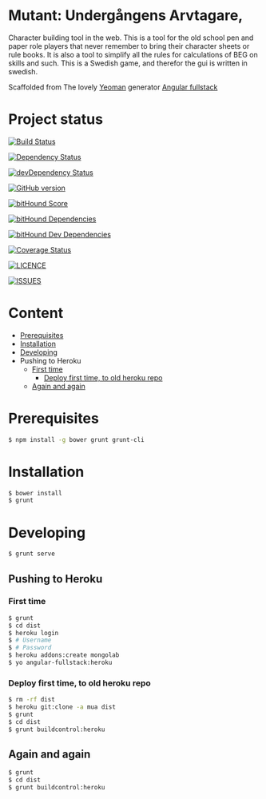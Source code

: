 Mutant: Undergångens Arvtagare, 
===
Character building tool in the web.
This is a tool for the old school pen and paper role players that never remember to bring their character sheets or rule books. It is also a tool to simplify all the rules for calculations of BEG on skills and such.
This is a Swedish game, and therefor the gui is written in swedish.

Scaffolded from The lovely [Yeoman](https://yeoman.io/) generator [Angular fullstack](https://github.com/DaftMonk/generator-angular-fullstack)

# Project status

[![Build Status](https://travis-ci.org/jensim/dd.png)](https://travis-ci.org/jensim/dd)

[![Dependency Status](https://david-dm.org/jensim/dd.png)](https://david-dm.org/jensim/dd)

[![devDependency Status](https://david-dm.org/jensim/dd/dev-status.png)](https://david-dm.org/jensim/dd#info=devDependencies)

[![GitHub version](https://badge.fury.io/gh/jensim%2Fdd.png)](https://badge.fury.io/gh/jensim%2Fdd)

[![bitHound Score](https://www.bithound.io/github/jensim/dd/badges/score.svg)](https://www.bithound.io/github/jensim/dd)

[![bitHound Dependencies](https://www.bithound.io/github/jensim/dd/badges/dependencies.svg)](https://www.bithound.io/github/jensim/dd/master/dependencies/npm)

[![bitHound Dev Dependencies](https://www.bithound.io/github/jensim/dd/badges/devDependencies.svg)](https://www.bithound.io/github/jensim/dd/master/dependencies/npm)

[![Coverage Status](https://coveralls.io/repos/jensim/dd/badge.svg?branch=master&service=github)](https://coveralls.io/github/jensim/dd?branch=master)

[![LICENCE](https://img.shields.io/badge/LICENCE-GPLv3-blue.svg)](LICENSE.txt)

[![ISSUES](https://img.shields.io/github/issues/jensim/dd.svg)](https://github.com/jensim/dd/issues)

# Content

* [Prerequisites](#prerequisites)
* [Installation](#installation)
* [Developing](#developing)
* Pushing to Heroku
  * [First time](#first-time)
    * [Deploy first time, to old heroku repo](#deploy-first-time-to-old-heroku-repo)
  * [Again and again](#again-and-again)

# Prerequisites

```bash
$ npm install -g bower grunt grunt-cli
```

# Installation

```bash
$ bower install
$ grunt
```

# Developing

```bash
$ grunt serve
```

## Pushing to Heroku

### First time

```bash
$ grunt
$ cd dist
$ heroku login
$ # Username
$ # Password
$ heroku addons:create mongolab
$ yo angular-fullstack:heroku
```

### Deploy first time, to old heroku repo

```bash
$ rm -rf dist
$ heroku git:clone -a mua dist
$ grunt
$ cd dist
$ grunt buildcontrol:heroku
```


## Again and again

```bash
$ grunt
$ cd dist
$ grunt buildcontrol:heroku
```
